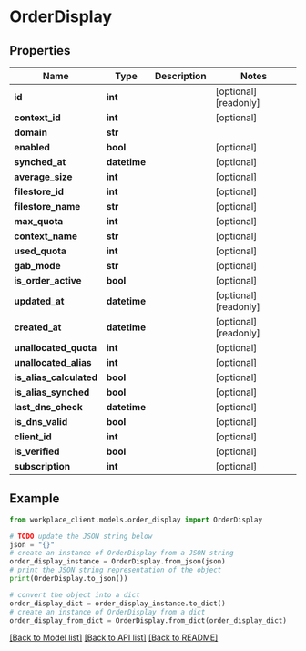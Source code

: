 # OrderDisplay


## Properties

Name | Type | Description | Notes
------------ | ------------- | ------------- | -------------
**id** | **int** |  | [optional] [readonly] 
**context_id** | **int** |  | [optional] 
**domain** | **str** |  | 
**enabled** | **bool** |  | [optional] 
**synched_at** | **datetime** |  | [optional] 
**average_size** | **int** |  | [optional] 
**filestore_id** | **int** |  | [optional] 
**filestore_name** | **str** |  | [optional] 
**max_quota** | **int** |  | [optional] 
**context_name** | **str** |  | [optional] 
**used_quota** | **int** |  | [optional] 
**gab_mode** | **str** |  | [optional] 
**is_order_active** | **bool** |  | [optional] 
**updated_at** | **datetime** |  | [optional] [readonly] 
**created_at** | **datetime** |  | [optional] [readonly] 
**unallocated_quota** | **int** |  | [optional] 
**unallocated_alias** | **int** |  | [optional] 
**is_alias_calculated** | **bool** |  | [optional] 
**is_alias_synched** | **bool** |  | [optional] 
**last_dns_check** | **datetime** |  | [optional] 
**is_dns_valid** | **bool** |  | [optional] 
**client_id** | **int** |  | [optional] 
**is_verified** | **bool** |  | [optional] 
**subscription** | **int** |  | [optional] 

## Example

```python
from workplace_client.models.order_display import OrderDisplay

# TODO update the JSON string below
json = "{}"
# create an instance of OrderDisplay from a JSON string
order_display_instance = OrderDisplay.from_json(json)
# print the JSON string representation of the object
print(OrderDisplay.to_json())

# convert the object into a dict
order_display_dict = order_display_instance.to_dict()
# create an instance of OrderDisplay from a dict
order_display_from_dict = OrderDisplay.from_dict(order_display_dict)
```
[[Back to Model list]](../README.md#documentation-for-models) [[Back to API list]](../README.md#documentation-for-api-endpoints) [[Back to README]](../README.md)


